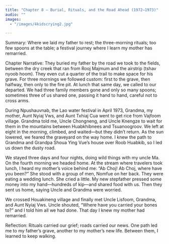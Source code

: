 ```yaml
---
title: "Chapter 8 — Burial, Rituals, and the Road Ahead (1972–1973)"
audio: ""
images:
  - "/images/4kidscrying2.jpg"

---
```


Summary: Where we laid my father to rest; the three-morning rituals; too few spoons at the table; a festival journey where I learn my mother has remarried.

Chapter Narrative: They buried my father by the road we took to the fields, between the dry creek that ran from Rooj Majmum and the airstrip (tshav nyoob hoom). They even cut a quarter of the trail to make space for his grave. For three mornings we followed custom: first to the grave, then halfway, then only to the fire pit. At lunch that same day, we called to our departed. We had three family members gone and only so many spoons; sometimes three of us shared one, passing it hand to hand, careful not to cross arms.

During Npushauvnab, the Lao water festival in April 1973, Grandma, my mother, Aunt Nyiaj Vws, and Aunt Txhiaj Cua went to get rice from Vajfoom village. Grandma told me, Uncle Chongneng, and Uncle Knengze to wait for them in the mountains between Huabkhibnees and Tsuanoogroov. We left at eight in the morning, climbed, and waited—but they didn’t return. As the sun lowered, we feared the graveyard on the way home. I knew the path to Grandma and Grandpa Shoua Ying Vue’s house over Roob Huabkib, so I led us down the dusty road.

We stayed three days and four nights, doing wild things with my uncle Ma. On the fourth morning we headed home. At the stream where travelers took lunch, I heard my mother’s voice behind me: “Ab Choj! Ab Choj, where have you been?” She stood with a group of men, Nomfue on her back. They were eating a wedding lunch. She cried a little. My new stepfather pressed some money into my hand—hundreds of kip—and shared food with us. Then they sent us home, saying Uncle and Grandma were worried.

We crossed Houakineng village and finally met Uncle Lisfoom, Grandma, and Aunt Nyiaj Vws. Uncle shouted, “Where have you carried your bones to?” and I told him all we had done. That day I knew my mother had remarried.

Reflection:
Rituals carried our grief; roads carried our news. One path led me to my father’s grave, another to my mother’s new life. Between them, I learned to keep walking.